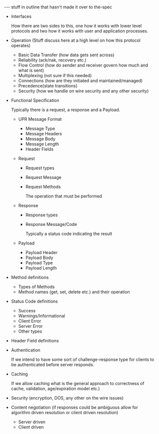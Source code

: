 --- stuff in outline that hasn't made it over to the-spec

*   Interfaces

    How there are two sides to this, one how it works with lower
    level protocols and two how it works with user and application
    processes.

*   Operation (Stuff discuss here at a high level on how this
    protocol operates)

    *   Basic Data Transfer (how data gets sent across)
    *   Reliability (ack/nak, recovery etc.)
    *   Flow Control (how do sender and receiver govern how much and
        what is sent)
    *   Multiplexing (not sure if this needed)
    *   Connections (how are they initiated and maintained/managed)
    *   Precedence(state transitions)
    *   Security (how we handle on wire security and any other
        security)

*   Functional Specification

    Typically there is a request, a response and a Payload.

    *   UPR Message Format

        *   Message Type
        *   Message Headers
        *   Message Body
        *   Message Length
        *   Header Fields

    *   Request

        *   Request types
        *   Request Message
        *   Request Methods

            The operation that must be performed

    *   Response

        *   Response types
        *   Response Message/Code

            Typically a status code indicating the result

    *   Payload

        *   Payload Header
        *   Payload Body
        *   Payload Type
        *   Payload Length

*   Method definitions

    *   Types of Methods
    *   Method names (get, set, delete etc.) and their operation

*   Status Code definitions

    *   Success
    *   Warnings/Informational
    *   Client Error
    *   Server Error
    *   Other types

*   Header Field definitions
*   Authentication

    If we intend to have some sort of challenge-response type for
    clients to be authenticated before server responds.

*   Caching

    If we allow caching what is the general approach to correctness of
    cache, validation, age/expiration model etc.)

*   Security (encryption, DOS, any other on the wire issues)
*   Content negotiation (if responses could be ambiguous allow for
    algorithm driven resolution or client driven resolution)

    *   Server driven
    *   Client driven


